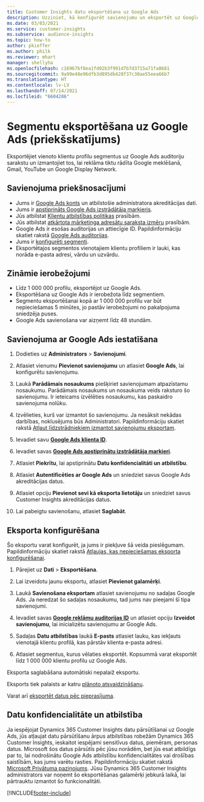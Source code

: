 ```yaml
---
title: Customer Insights datu eksportēšana uz Google Ads
description: Uzziniet, kā konfigurēt savienojumu un eksportēt uz Google Ads.
ms.date: 03/03/2021
ms.service: customer-insights
ms.subservice: audience-insights
ms.topic: how-to
author: pkieffer
ms.author: philk
ms.reviewer: mhart
manager: shellyha
ms.openlocfilehash: c16967bf8ea1fd02b3f991d7b7d3715a71fa8681
ms.sourcegitcommit: 9a99e48e96dfb3d895db428f37c30ae55eea66b7
ms.translationtype: HT
ms.contentlocale: lv-LV
ms.lasthandoff: 07/14/2021
ms.locfileid: "6604286"
---
```

# <a name="export-segments-to-google-ads-preview"></a>Segmentu eksportēšana uz Google Ads (priekšskatījums)

Eksportējiet vienoto klientu profilu segmentus uz Google Ads auditoriju sarakstu un izmantojiet tos, lai reklāma tiktu rādīta Google meklēšanā, Gmail, YouTube un Google Display Network. 

## <a name="prerequisites-for-connection"></a>Savienojuma priekšnosacījumi

-   Jums ir [Google Ads konts](https://ads.google.com/) un atbilstošie administratora akreditācijas dati.
-   Jums ir [apstiprināts Google Ads izstrādātāja marķieris](https://developers.google.com/google-ads/api/docs/first-call/dev-token). 
-   Jūs atbilstat [Klientu atbilstības politikas](https://support.google.com/adspolicy/answer/6299717) prasībām.
-   Jūs atbilstat [atkārtota mārketinga adresātu saraksta izmēru](https://support.google.com/google-ads/answer/7558048) prasībām.
-   Google Ads ir esošas auditorijas un attiecīgie ID. Papildinformāciju skatiet rakstā [Google Ads auditorijas](https://support.google.com/google-ads/answer/7558048?hl=en#:~:text=Audience%20lists%20is%20a%20section,Display%20Network%20through%20remarketing%20campaigns.).
-   Jums ir [konfigurēti segmenti](segments.md).
-   Eksportētajos segmentos vienotajiem klientu profiliem ir lauki, kas norāda e-pasta adresi, vārdu un uzvārdu.

## <a name="known-limitations"></a>Zināmie ierobežojumi

- Līdz 1 000 000 profilu, eksportējot uz Google Ads.
- Eksportēšana uz Google Ads ir ierobežota līdz segmentiem.
- Segmentu eksportēšanai kopā ar 1 000 000 profilu var būt nepieciešamas 5 minūtes, jo pastāv ierobežojumi no pakalpojuma sniedzēja puses. 
- Google Ads savienošana var aizņemt līdz 48 stundām.

## <a name="set-up-connection-to-google-ads"></a>Savienojuma ar Google Ads iestatīšana

1. Dodieties uz **Administrators** > **Savienojumi**.

1. Atlasiet vienumu **Pievienot savienojumu** un atlasiet **Google Ads**, lai konfigurētu savienojumu.

1. Laukā **Parādāmais nosaukums** piešķiriet savienojumam atpazīstamu nosaukumu. Parādāmais nosaukums un nosaukuma veids raksturo šo savienojumu. Ir ieteicams izvēlēties nosaukumu, kas paskaidro savienojuma nolūku.

1. Izvēlieties, kurš var izmantot šo savienojumu. Ja nesāksit nekādas darbības, noklusējums būs Administratori. Papildinformāciju skatiet rakstā [Atļaut līdzstrādniekiem izmantot savienojumu eksportam](connections.md#allow-contributors-to-use-a-connection-for-exports).

1. Ievadiet savu **[Google Ads klienta ID](https://support.google.com/google-ads/answer/1704344)**.

1. Ievadiet savas **[Google Ads apstiprinātu izstrādātāja marķieri](https://developers.google.com/google-ads/api/docs/first-call/dev-token)**.

1. Atlasiet **Piekrītu**, lai apstiprinātu **Datu konfidencialitāti un atbilstību**.

1. Atlasiet **Autentificēties ar Google Ads** un sniedziet savus Google Ads akreditācijas datus.

1. Atlasiet opciju **Pievienot sevi kā eksporta lietotāju** un sniedziet savus Customer Insights akreditācijas datus.

1. Lai pabeigtu savienošanu, atlasiet **Saglabāt**. 

## <a name="configure-an-export"></a>Eksporta konfigurēšana

Šo eksportu varat konfigurēt, ja jums ir piekļuve šā veida pieslēgumam. Papildinformāciju skatiet rakstā [Atļaujas, kas nepieciešamas eksporta konfigurēšanai](export-destinations.md#set-up-a-new-export).

1. Pārejiet uz **Dati** > **Eksportēšana**.

1. Lai izveidotu jaunu eksportu, atlasiet **Pievienot galamērķi**.

1. Laukā **Savienošana eksportam** atlasiet savienojumu no sadaļas Google Ads. Ja neredzat šo sadaļas nosaukumu, tad jums nav pieejami šī tipa savienojumi.

1. Ievadiet savas **[Google reklāmu auditorijas ID](https://support.google.com/google-ads/answer/7558048?hl=en#:~:text=Audience%20lists%20is%20a%20section,Display%20Network%20through%20remarketing%20campaigns.)** un atlasiet opciju **Izveidot savienojumu**, lai inicializētu savienojumu ar Google Ads.

1. Sadaļas **Datu atbilstības** laukā **E-pasts** atlasiet lauku, kas iekļauts vienotajā klientu profilā, kas pārstāv klienta e-pasta adresi.

1. Atlasiet segmentus, kurus vēlaties eksportēt. Kopsummā varat eksportēt līdz 1 000 000 klientu profilu uz Google Ads.

Eksporta saglabāšana automātiski nepalaiž eksportu.

Eksports tiek palaists ar katru [plānoto atsvaidzināšanu](system.md#schedule-tab). 

Varat arī [eksportēt datus pēc pieprasījuma](export-destinations.md#run-exports-on-demand). 

## <a name="data-privacy-and-compliance"></a>Datu konfidencialitāte un atbilstība

Ja iespējojat Dynamics 365 Customer Insights datu pārsūtīšanai uz Google Ads, jūs atļaujat datu pārsūtīšanu ārpus atbilstības robežām Dynamics 365 Customer Insights, ieskaitot iespējami sensitīvus datus, piemēram, personas datus. Microsoft šos datus pārsūtīs pēc jūsu norādēm, bet jūs esat atbildīgs par to, lai nodrošinātu Google Ads atbilstību konfidencialitātes vai drošības saistībām, kas jums varētu rasties. Papildinformāciju skatiet rakstā [Microsoft Privātuma paziņojums](https://go.microsoft.com/fwlink/?linkid=396732).
Jūsu Dynamics 365 Customer Insights administrators var noņemt šo eksportēšanas galamērķi jebkurā laikā, lai pārtrauktu izmantot šo funkcionalitāti.


[!INCLUDE[footer-include](../includes/footer-banner.md)]
